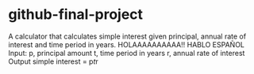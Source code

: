 # github-final-project
A calculator that calculates simple interest given principal, annual rate of interest and time period in years.
   HOLAAAAAAAAAA!! HABLO ESPAÑOL 
Input:
   p, principal amount
   t, time period in years
   r, annual rate of interest
Output
   simple interest = p*t*r
